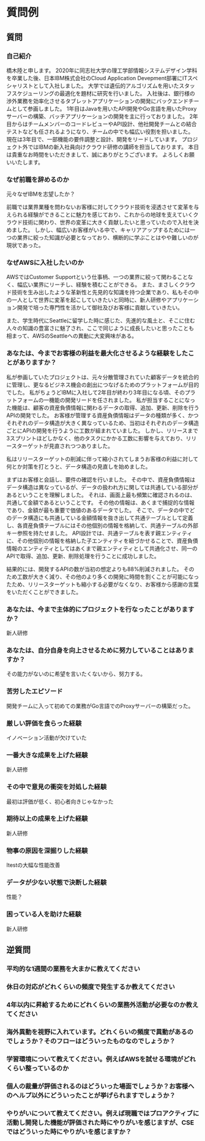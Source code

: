 # 質問例

## 質問

### 自己紹介

橋木陸と申します。
2020年に同志社大学の理工学部情報システムデザイン学科を卒業した後、日本IBM株式会社のCloud Application Devepment部署にITスペシャリストとして入社しました。
大学では遺伝的アルゴリズムを用いたスタッフスケジューリングの最適化を題材に研究を行いました。
入社後は、銀行様の渉外業務を効率化させるタブレットアプリケーションの開発にバックエンドチームとして参画しました。
1年目はJavaを用いたAPI開発やGo言語を用いたProxyサーバーの構築、バッチアプリケーションの開発を主に行っておりました。
2年目からはチームメンバーのコードレビューやAPI設計、他社開発チームとの結合テストなども任されるようになり、チームの中でも幅広い役割を担いました。
現在は3年目で、一部機能の要件調整と設計、開発をリードしています。
プロジェクト外ではIBMの新入社員向けクラウド研修の講師を担当しております。
本日は貴重なお時間をいただきまして、誠にありがとうございます。
よろしくお願いいたします。

### なぜ前職を辞めるのか

元々なぜIBMを志望したか？

前職では業界業種を問わないお客様に対してクラウド技術を浸透させて変革を与えられる経験ができることに魅力を感じており、これからの地球を支えていくクラウド技術に関わり、世界の変革に大きく貢献したいと思っていたので入社を決めました。
しかし、幅広いお客様がいる中で、キャリアアップするためには一つの業界に絞った知識が必要となっており、横断的に学ぶことはやや難しいのが現状であった。

### なぜAWSに入社したいのか

AWSではCustomer Supportという仕事柄、一つの業界に絞って関わることなく、幅広い業界にリーチし、経験を積むことができる。
また、まさしくクラウド技術を生み出したような革新性と先見的な知識を持つ企業であり、私もその中の一人として世界に変革を起こしていきたいと同時に、新人研修やアプリケーション開発で培った専門性を活かして御社及びお客様に貢献していきたい。

また、学生時代にSeattleに留学した時に感じた、先進的な風土と、そこに住む人々の知識の豊富さに魅了され、ここで同じように成長したいと思ったことも相まって、AWSのSeattleへの異動に大変興味がある。

### あなたは、今までお客様の利益を最大化させるような経験をしたことがありますか？

私が参画していたプロジェクトは、元々分散管理されていた顧客データを統合的に管理し、更なるビジネス機会の創出につなげるためのプラットフォームが目的でした。
私がちょうどIBMに入社して2年目が終わり3年目になる頃、そのプラットフォームの一機能の開発リードを任されました。
私が担当することになった機能は、顧客の資産負債情報に関わるデータの取得、追加、更新、削除を行うAPIの開発でした。
お客様が管理する資産負債情報はデータの種類が多く、かつそれぞれのデータ構造が大きく異なっているため、当初はそれぞれのデータ構造ごとにAPIの開発を行うように工数が組まれていました。
しかし、リリースまで3スプリントほどしかなく、他のタスクにかかる工数に影響を与えており、リリースターゲットが見直されつつありました。

私はリリースターゲットの削減に伴って縮小されてしまうお客様の利益に対して何とか対策を打とうと、データ構造の見直しを始めました。

まずはお客様と会話し、要件の確認を行いました。
その中で、資産負債情報はデータ構造は異なっているが、データの扱われ方に関しては共通している部分があるということを理解しました。
それは、画面上最も頻繁に確認されるのは、共通して金額であるということです。
その他の情報は、あくまで捕捉的な情報であり、金額が最も重要で価値のあるデータでした。
そこで、データの中でどのデータ構造にも共通している金額情報を抜き出して共通テーブルとして定義し、各資産負債テーブルにはその他個別の情報を格納して、共通テーブルの外部キー参照を持たせました。
API設計では、共通テーブルを表す親エンティティに、その他個別の情報を格納した子エンティティを紐づかせることで、資産負債情報のエンティティとしてはあくまで親エンティティとして共通化させ、同一のAPIで取得、追加、更新、削除処理を行うことに成功しました。

結果的には、開発するAPIの数が当初の想定よりも88%削減されました。
そのため工数が大きく減り、その他のより多くの開発に時間を割くことが可能になったため、リリースターゲットも縮小する必要がなくなり、お客様から感謝の言葉をいただくことができました。

### あなたは、今まで主体的にプロジェクトを行なったことがありますか？

新人研修

### あなたは、自分自身を向上させるために努力していることはありますか？

その能力がないのに希望を言いたくないから、努力する。

### 苦労したエピソード

開発チームに入って初めての業務がGo言語でのProxyサーバーの構築だった。

### 厳しい評価を食らった経験

イノベーション活動が欠けていた

### 一番大きな成果を上げた経験

新人研修

### その中で意見の衝突を対処した経験

最初は評価が低く、初心者向きじゃなかった

### 期待以上の成果を上げた経験

新人研修

### 物事の原因を深掘りした経験

Itestの大幅な性能改善

### データが少ない状態で決断した経験

性能？

### 困っている人を助けた経験

新人研修

## 逆質問

### 平均的な1週間の業務を大まかに教えてください

### 休日の対応がどれくらいの頻度で発生するか教えてください

### 4年以内に昇給するためにどれくらいの業務外活動が必要なのか教えてください

### 海外異動を視野に入れています。どれくらいの頻度で異動があるのでしょうか？そのフローはどういったものなのでしょうか？

### 学習環境について教えてください。例えばAWSを試せる環境がどれくらい整っているのか

### 個人の裁量が評価されるのはどういった場面でしょうか？お客様へのヘルプ以外にどういったことが挙げられますでしょうか？

### やりがいについて教えてください。例えば現職ではプロアクティブに活動し開発した機能が評価された時にやりがいを感じますが、CSEではどういった時にやりがいを感じますか？
